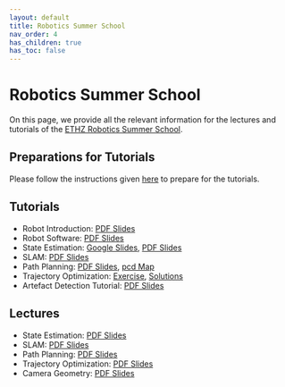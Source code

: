 ```yaml
---
layout: default
title: Robotics Summer School
nav_order: 4
has_children: true
has_toc: false
---
```


# Robotics Summer School

On this page, we provide all the relevant information for the lectures and tutorials of the [ETHZ Robotics Summer School](https://robotics-summerschool.ethz.ch/). 

## Preparations for Tutorials

Please follow the instructions given [here](preparations/) to prepare for the tutorials.

## Tutorials

- Robot Introduction: [PDF Slides](https://drive.google.com/file/d/1h4hj4IZvKJVzwkMB6sZB8aAFnHYSey_E/view?usp=drive_link)
- Robot Software: [PDF Slides](https://drive.google.com/file/d/1GOI1U_t8c13qupE5kRYH0HwlTPazJZx0/view?usp=drive_link)
- State Estimation: [Google Slides](https://docs.google.com/presentation/d/1xiaYlTGTCo0_HWiaU5daBHRzq8zMxDCYoaUlXdkROJE/edit?usp=drive_link), [PDF Slides](https://drive.google.com/file/d/1UzOTbkvu5sFWfiOa2SCwD2sqRXchQgKQ/view?usp=drive_link)
- SLAM: [PDF Slides](https://drive.google.com/file/d/1Fjoz5c2RoAeMoLjguB1ZiJkbb-FXkjFb/view?usp=sharing)
- Path Planning: [PDF Slides](https://drive.google.com/file/d/121nAIg6NTGSbtxecgALuTVhUS4RrFTME/view?usp=drive_link), [pcd Map](https://drive.google.com/file/d/1h5Ou0AuXRODTGZ3t4uZlUYq5-nWGefy9/view?usp=drive_link)
- Trajectory Optimization: [Exercise](tutorials/trajectory_optimization_tutorial.md), [Solutions](https://drive.google.com/file/d/1RwegLOPVUG1Z0r6y4qRPq_dAITZWVW6H/view?usp=drive_link)
- Artefact Detection Tutorial: [PDF Slides](https://drive.google.com/file/d/1poBVtQDUyO9-_EsPy1Wj0jjoukSyvLGC/view?usp=drive_link)

## Lectures
- State Estimation: [PDF Slides](https://drive.google.com/file/d/1_mA8CQsiDTCsWqiJivcgrhrC09Nu9iyf/view?usp=drive_link)
- SLAM: [PDF Slides](https://drive.google.com/file/d/1jMSyEz8fatCIcXF-VZ6GcZjBKhE8baTq/view?usp=drive_link)
- Path Planning: [PDF Slides](https://drive.google.com/file/d/1e69iJhVd-cJ8S_Y6PpAVuxxkJZDm1CVw/view?usp=drive_link)
- Trajectory Optimization: [PDF Slides](#)
- Camera Geometry: [PDF Slides](#)
